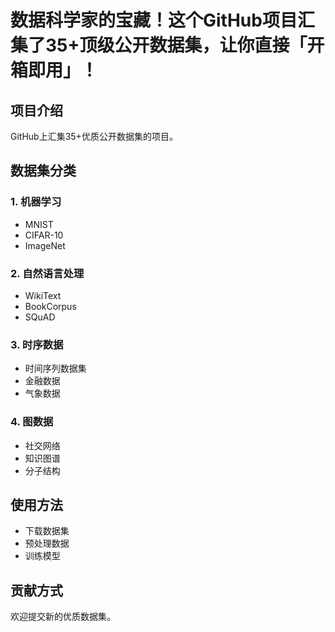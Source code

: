 # 数据科学家的宝藏！这个GitHub项目汇集了35+顶级公开数据集，让你直接「开箱即用」！

## 项目介绍
GitHub上汇集35+优质公开数据集的项目。

## 数据集分类

### 1. 机器学习
- MNIST
- CIFAR-10
- ImageNet

### 2. 自然语言处理
- WikiText
- BookCorpus
- SQuAD

### 3. 时序数据
- 时间序列数据集
- 金融数据
- 气象数据

### 4. 图数据
- 社交网络
- 知识图谱
- 分子结构

## 使用方法
- 下载数据集
- 预处理数据
- 训练模型

## 贡献方式
欢迎提交新的优质数据集。
